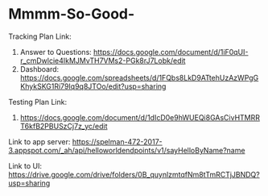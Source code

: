 # Mmmm-So-Good-

Tracking Plan Link: 
1. Answer to Questions: https://docs.google.com/document/d/1iF0qUI-r_cmDwlcie4IkMJMvTH7VMs2-PGk8rJ7Lobk/edit
2. Dashboard: https://docs.google.com/spreadsheets/d/1FQbs8LkD9ATtehUzAzWPgGKhykSKG1Ri79Iq9q8JTOo/edit?usp=sharing

Testing Plan Link:
1. https://docs.google.com/document/d/1dIcD0e9hWUEQi8GAsCivHTMRRT6kfB2PBUSzCj7z_yc/edit

Link to app server: https://spelman-472-2017-3.appspot.com/_ah/api/helloworldendpoints/v1/sayHelloByName?name 

Link to UI: https://drive.google.com/drive/folders/0B_quynlzmtqfNm8tTmRCTjJBNDQ?usp=sharing

